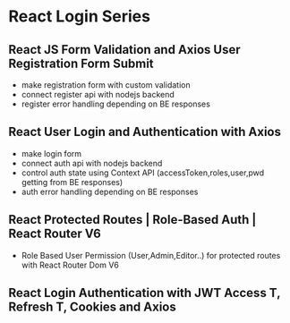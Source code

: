 # React Login Series

## React JS Form Validation and Axios User Registration Form Submit

- make registration form with custom validation
- connect register api with nodejs backend
- register error handling depending on BE responses

## React User Login and Authentication with Axios

- make login form
- connect auth api with nodejs backend
- control auth state using Context API (accessToken,roles,user,pwd getting from BE responses)
- auth error handling depending on BE responses

## React Protected Routes | Role-Based Auth | React Router V6

- Role Based User Permission (User,Admin,Editor..) for protected routes with React Router Dom V6

## React Login Authentication with JWT Access T, Refresh T, Cookies and Axios
